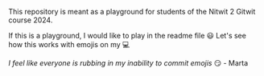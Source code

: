 This repository is meant as a playground for students of the Nitwit 2 Gitwit course 2024.

If this is a playground, I would like to play in the readme file :smiley: Let's see how this works with emojis on my :computer:

*I feel like everyone is rubbing in my inability to commit emojis* 😏 - Marta
